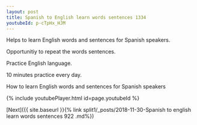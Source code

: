 ```yaml
---
layout: post
title: Spanish to English learn words sentences 1334 
youtubeId: p-cTpHx_HJM
---
```

 
 
Helps to learn English words and sentences for Spanish speakers.

Opportunitiy to repeat the words sentences. 

Practice English language. 
 
10 minutes practice every day. 
 
How to learn English words and sentences for Spanish speakers 
 
{% include youtubePlayer.html id=page.youtubeId %}
 
 
[Next]({{ site.baseurl }}{% link  split1/_posts/2018-11-30-Spanish to english learn words sentences 922 .md%})
 

